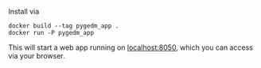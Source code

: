 Install via

```
docker build --tag pygedm_app .
docker run -P pygedm_app
```

This will start a web app running on [localhost:8050](http://localhost:8050), which you can access via your browser. 